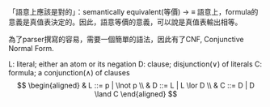 
「語意上應該是對的」：semantically equivalent(等價) -> $\equiv$
語意上，formula的意義是真值表決定的。因此，語意等價的意義，可以說是真值表輸出相等。

為了parser撰寫的容易，需要一個簡單的語法，因此有了CNF, Conjunctive Normal Form.

L: literal; either an atom or its negation
D: clause; disjunction($\lor$) of literals
C: formula; a conjunction($\land$) of clauses
$$
\begin{aligned}
 & L ::= p | \lnot p \\
 & D ::= L | L \lor D \\
 & C ::= D | D \land C
\end{aligned}
$$